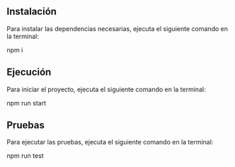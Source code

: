 ## Instalación

Para instalar las dependencias necesarias, ejecuta el siguiente comando en la terminal:

npm i

## Ejecución

Para iniciar el proyecto, ejecuta el siguiente comando en la terminal:

npm run start

## Pruebas

Para ejecutar las pruebas, ejecuta el siguiente comando en la terminal:

npm run test